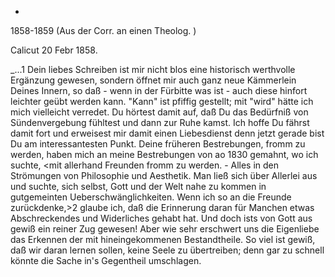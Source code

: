 +
1858-1859 (Aus der Corr. an einen Theolog. <Ernst>)

 Calicut 20 Febr 1858.

_...1 Dein liebes Schreiben ist mir nicht blos eine historisch werthvolle Ergänzung gewesen, sondern öffnet mir auch ganz neue Kämmerlein Deines Innern, so daß - wenn in der Fürbitte was ist - auch diese hinfort leichter geübt werden kann. "Kann" ist pfiffig gestellt; mit "wird" hätte ich mich vielleicht verredet. Du hörtest damit auf, daß Du das Bedürfniß von Sündenvergebung fühltest und dann zur Ruhe kamst. Ich hoffe Du fährst damit fort und erweisest mir damit einen Liebesdienst denn jetzt gerade bist Du am interessantesten Punkt. Deine früheren Bestrebungen, fromm zu werden, haben mich an meine Bestrebungen von ao 1830 gemahnt, wo ich suchte, <siehe Beilage> <mit allerhand Freunden fromm zu werden. - Alles in den Strömungen von Philosophie und Aesthetik. Man ließ sich über Allerlei aus und suchte, sich selbst, Gott und der Welt nahe zu kommen in gutgemeinten Ueberschwänglichkeiten. Wenn ich so an die Freunde zurückdenke,>2 glaube ich, daß die Erinnerung daran für Manchen etwas Abschreckendes und Widerliches gehabt hat. Und doch ists von Gott aus gewiß ein reiner Zug gewesen! Aber wie sehr erschwert uns die Eigenliebe das Erkennen der mit hineingekommenen Bestandtheile. So viel ist gewiß, daß wir daran lernen sollen, keine Seele zu übertreiben; denn gar zu schnell könnte die Sache in's Gegentheil umschlagen.
